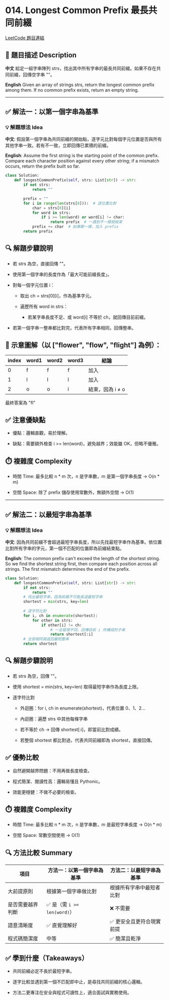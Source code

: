 # 014. Longest Common Prefix 最長共同前綴
[LeetCode 題目連結](https://leetcode.com/problems/longest-common-prefix/)

## 🧩 題目描述 Description

**中文**
給定一組字串陣列 strs，找出其中所有字串的最長共同前綴。如果不存在共同前綴，回傳空字串 ""。

**English**
Given an array of strings strs, return the longest common prefix among them. If no common prefix exists, return an empty string.

---

## ✅ 解法一：以第一個字串為基準

### 💡 解題想法 Idea

**中文**: 
假設第一個字串為共同前綴的開始點，逐字元比對每個字元位置是否與所有其他字串一致。若有不一致，立即回傳已累積的前綴。

**English**: 
Assume the first string is the starting point of the common prefix. Compare each character position against every other string; if a mismatch occurs, return the prefix built so far.
```python
class Solution:
    def longestCommonPrefix(self, strs: List[str]) -> str:
        if not strs:
            return ""

        prefix = ""
        for i in range(len(strs[0])):  # 逐位置比對
            char = strs[0][i]
            for word in strs:
                if i >= len(word) or word[i] != char:
                    return prefix  # 一遇到不一樣就結束
            prefix += char  # 如果都一樣，加入 prefix
        return prefix
```

## 🔍 解題步驟說明
- 若 strs 為空，直接回傳 ""。

- 使用第一個字串的長度作為「最大可能前綴長度」。

- 對每一個字元位置 i：

    - 取出 ch = strs[0][i]，作為基準字元。

    - 遍歷所有 word in strs：

        - 若某字串長度不足、或 word[i] 不等於 ch，就回傳目前前綴。

- 若第一個字串一整串都比對完，代表所有字串相同，回傳整串。

## 🧾 示意圖解（以 ["flower", "flow", "flight"] 為例）：
| index | word1 | word2 | word3 | 結論          |
| ----- | ----- | ----- | ----- | ----------- |
| 0     | f     | f     | f     | 加入          |
| 1     | l     | l     | l     | 加入          |
| 2     | o     | o     | i     | 結束，因為 i ≠ o |
最終答案為 "fl"

## ✅ 注意優缺點
- 優點：邏輯直觀，易於理解。

- 缺點：需要額外檢查 i >= len(word)，避免越界；效能雖 OK，但略不優雅。

## ⏱️ 複雜度 Complexity
- 時間 Time: 最多比較 n * m 次，n 是字串數，m 是第一個字串長度 → O(n * m)

- 空間 Space: 除了 prefix 儲存使用常數外，無額外空間 → O(1)

---

## ✅ 解法二：以最短字串為基準

### 💡 解題想法 Idea

**中文**: 
因為共同前綴不會超過最短字串長度，所以先找最短字串作為基準。依位置比對所有字串的字元，第一個不匹配的位置即為前綴結束點。

**English**: 
The common prefix can't exceed the length of the shortest string. So we find the shortest string first, then compare each position across all strings. The first mismatch determines the end of the prefix.
```python
class Solution:
    def longestCommonPrefix(self, strs: List[str]) -> str:
        if not strs:
            return ""
        # 找出最短字串，因為前綴不可能長過最短字串
        shortest = min(strs, key=len)
        
        # 逐字符比對
        for i, ch in enumerate(shortest):
            for other in strs:
                if other[i] != ch:
                    # 一旦發現不同，回傳目前 i 所構成的子串
                    return shortest[:i]
        # 全部相同就返回最短整串
        return shortest
```

## 🔍 解題步驟說明

- 若 strs 為空，回傳 ""。

- 使用 shortest = min(strs, key=len) 取得最短字串作為長度上限。

- 逐字符比對

    - 外迴圈：for i, ch in enumerate(shortest)，代表位置 0、1、2...

    - 內迴圈：遍歷 strs 中其他每條字串

    - 若不等於 ch → 回傳 shortest[:i]，即當前比對成績。

    - 若整個 shortest 都比對過，代表共同前綴即為 shortest，直接回傳。

## ✅ 優勢比較
- 自然避開越界問題：不用再做長度檢查。

- 程式簡潔、閱讀性高：邏輯易懂且 Pythonic。

- 效能更穩健：不做不必要的檢查。

## ⏱️ 複雜度 Complexity
- 時間 Time: 最多比較 n * m 次，n 是字串數，m 是最短字串長度 → O(n * m)

- 空間 Space: 常數空間使用 → O(1)

## 🔍 方法比較 Summary
| 項目       | 方法一：以第一個字串為基準           | 方法二：以最短字串為基準  |
| -------- | ----------------------- | ------------- |
| 大前提原則    | 根據第一個字串做比對              | 根據所有字串中最短者比對  |
| 是否需要越界判斷 | ✅ 是（需 `i >= len(word)`） | ❌ 不需要         |
| 語意清晰度    | ✅ 直覺理解好                 | ✅ 更安全且更符合現實前提 |
| 程式碼簡潔度   | 中等                      | ✅ 簡潔且乾淨       |

## ✅ 學到什麼（Takeaways）
- 共同前綴必定不長於最短字串。

- 逐字比較並遇到第一個不匹配即中止，是尋找共同前綴的核心邏輯。

- 方法二更專注在安全與程式可讀性上，適合面試與實務使用。